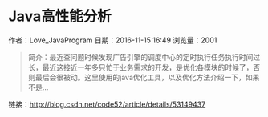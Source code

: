 # Java高性能分析
作者：Love_JavaProgram
日期：2016-11-15 16:49
浏览量：2001
> 简介：最近查问题时候发现广告引擎的调度中心的定时执行任务执行时间过长，最近这接近一年多只忙于业务需求的开发，是优化各模块的时候了，否则最后会很被动。这里使用的java优化工具，以及优化方法介绍一下，如果不是...

 链接：http://blog.csdn.net/code52/article/details/53149437
